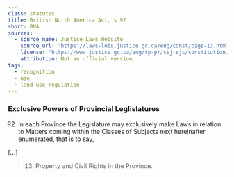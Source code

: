 ```yaml
---
class: statutes
title: British North America Act, s 92
short: BNA
sources:
  - source_name: Justice Laws Website
    source_url: 'https://laws-lois.justice.gc.ca/eng/const/page-13.html#h-53'
    license: 'https://www.justice.gc.ca/eng/rp-pr/csj-sjc/constitution/lawreg-loireg/p1t13.html'
    attribution: Not an official version.
tags:
  - recognition
  - use
  - land-use-regulation
---
```



### Exclusive Powers of Provincial Leglislatures

92. In each Province the Legislature may exclusively make Laws in relation to Matters coming within the Classes of Subjects next hereinafter enumerated, that is to say,

[...]

> 13. Property and Civil Rights in the Province.